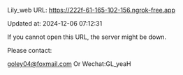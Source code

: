 Lily_web URL: https://222f-61-165-102-156.ngrok-free.app

Updated at: 2024-12-06 07:12:31

If you cannot open this URL, the server might be down.

Please contact: 

goley04@foxmail.com Or Wechat:GL_yeaH